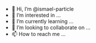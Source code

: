 - 👋 Hi, I’m @ismael-particle
- 👀 I’m interested in ...
- 🌱 I’m currently learning ...
- 💞️ I’m looking to collaborate on ...
- 📫 How to reach me ...

<!---
ismael-particle/ismael-particle is a ✨ special ✨ repository because its `README.md` (this file) appears on your GitHub profile.
You can click the Preview link to take a look at your changes.
--->
